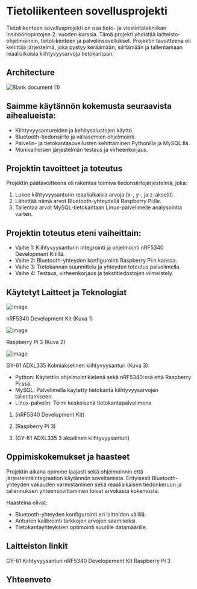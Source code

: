 



# Tietoliikenteen sovellusprojekti
Tietoliikenteen sovellusprojekti on osa tieto- ja viestintätekniikan insinööriopintojen 2. vuoden kurssia. Tämä projekti yhdistää laitteisto-ohjelmoinnin, tietoliikenteen ja palvelinsovellukset. Projektin tavoitteena oli kehittää järjestelmä, joka pystyy keräämään, siirtämään ja tallentamaan reaaliaikaisia kiihtyvyysarvoja tietokantaan.
## Architecture
![Blank document (1)](https://github.com/user-attachments/assets/f0e6158f-fa61-4aba-8872-5d509d09ca10)
## Saimme käytännön kokemusta seuraavista aihealueista:
- Kiihtyvyysantureiden ja kehitysalustojen käyttö.
- Bluetooth-tiedonsiirto ja väliasemien ohjelmointi.
- Palvelin- ja tietokantasovellusten kehittäminen Pythonilla ja MySQL:llä.
- Monivaiheisen järjestelmän testaus ja virheenkorjaus.
## Projektin tavoitteet ja toteutus
Projektin päätavoitteena oli rakentaa toimiva tiedonsiirtojärjestelmä, joka:
1. Lukee kiihtyvyysanturin reaaliaikaisia arvoja (x-, y-, ja z-akselit).
2. Lähettää nämä arvot Bluetooth-yhteydellä Raspberry Pi:lle.
3. Tallentaa arvot MySQL-tietokantaan Linux-palvelimelle analysointia varten.
## Projektin toteutus eteni vaiheittain:
- Vaihe 1: Kiihtyvyysanturin integrointi ja ohjelmointi nRF5340 Development Kitillä.
- Vaihe 2: Bluetooth-yhteyden konfigurointi Raspberry Pi:n kanssa.
- Vaihe 3: Tietokannan suunnittelu ja yhteyden toteutus palvelimella.
- Vaihe 4: Testaus, virheenkorjaus ja tekstitiedostojen viimeistely.
## Käytetyt Laitteet ja Teknologiat
![image](https://github.com/user-attachments/assets/1154c2b3-b45e-4d4b-a344-be6c4a75de87)

nRF5340 Development Kit (Kuva 1)

![image](https://github.com/user-attachments/assets/8a1605dc-d331-468e-a641-49ff65765393)

Raspberry Pi 3 (Kuva 2)

![image](https://github.com/user-attachments/assets/eac1498c-35f9-4b53-ad6c-eb86f3152ad3)

GY-61 ADXL335 Kolmiakselinen kiihtyvyysanturi (Kuva 3)

- Python: Käytettiin ohjelmointikielenä sekä nRF5340:ssä että Raspberry Pi:ssä.
- MySQL: Palvelimella käytetty tietokanta kiihtyvyysarvojen tallentamiseen.
- Linux-palvelin: Toimi keskeisenä tietokantapalvelimena
 
1.	(nRF5340 Development Kit)
 
2.	(Raspberry Pi 3)
 
3.	(GY-61 ADXL335 3 akselinen kiihtyvyysanturi)

## Oppimiskokemukset ja haasteet
Projektin aikana opimme laajasti sekä ohjelmoinnin että järjestelmäintegraation käytännön soveltamista. Erityisesti Bluetooth-yhteyden vakauden varmistaminen sekä reaaliaikaisen tiedonkeruun ja tallennuksen yhteensovittaminen toivat arvokasta kokemusta.

Haasteina olivat:
- Bluetooth-yhteyden konfigurointi eri laitteiden välillä.
- Anturien kalibrointi tarkkojen arvojen saamiseksi.
- Tietokantayhteyksien optimointi suurille datamäärille.
## Laitteiston linkit
GY-61 Kiihtyvyysanturi
nRF5340 Developement Kit
Raspberry Pi 3
## Yhteenveto
